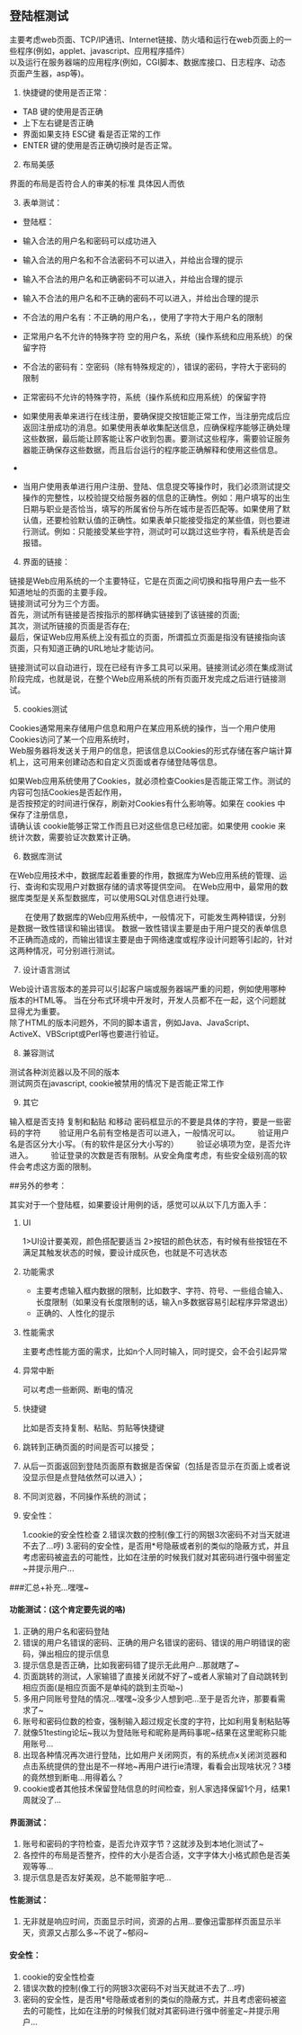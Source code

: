 ## 登陆框测试

主要考虑web页面、TCP/IP通讯、Internet链接、防火墙和运行在web页面上的一些程序(例如，applet、javascript、应用程序插件）  
以及运行在服务器端的应用程序(例如，CGI脚本、数据库接口、日志程序、动态页面产生器，asp等)。


1. 快捷键的使用是否正常：

+ TAB 键的使用是否正确 
+ 上下左右键是否正确 
+ 界面如果支持 ESC键 看是否正常的工作 
+ ENTER 键的使用是否正确切换时是否正常。 

2. 布局美感

界面的布局是否符合人的审美的标准
具体因人而依

3. 表单测试： 

+ 登陆框：
+ 输入合法的用户名和密码可以成功进入
+ 输入合法的用户名和不合法密码不可以进入，并给出合理的提示
+ 输入不合法的用户名和正确密码不可以进入，并给出合理的提示
+ 输入不合法的用户名和不正确的密码不可以进入，并给出合理的提示
+ 不合法的用户名有：不正确的用户名，，使用了字符大于用户名的限制
+ 正常用户名不允许的特殊字符 空的用户名，系统（操作系统和应用系统）的保留字符
+ 不合法的密码有：空密码（除有特殊规定的），错误的密码，字符大于密码的限制
+ 正常密码不允许的特殊字符，系统（操作系统和应用系统）的保留字符


+ 如果使用表单来进行在线注册，要确保提交按钮能正常工作，当注册完成后应返回注册成功的消息。如果使用表单收集配送信息，应确保程序能够正确处理这些数据，最后能让顾客能让客户收到包裹。要测试这些程序，需要验证服务器能正确保存这些数据，而且后台运行的程序能正确解释和使用这些信息。
+ 
+ 当用户使用表单进行用户注册、登陆、信息提交等操作时，我们必须测试提交操作的完整性，以校验提交给服务器的信息的正确性。例如：用户填写的出生日期与职业是否恰当，填写的所属省份与所在城市是否匹配等。如果使用了默认值，还要检验默认值的正确性。如果表单只能接受指定的某些值，则也要进行测试。例如：只能接受某些字符，测试时可以跳过这些字符，看系统是否会报错。

4. 界面的链接：

链接是Web应用系统的一个主要特征，它是在页面之间切换和指导用户去一些不知道地址的页面的主要手段。  
链接测试可分为三个方面。  
首先，测试所有链接是否按指示的那样确实链接到了该链接的页面;  
其次，测试所链接的页面是否存在;  
最后，保证Web应用系统上没有孤立的页面，所谓孤立页面是指没有链接指向该页面，只有知道正确的URL地址才能访问。 

链接测试可以自动进行，现在已经有许多工具可以采用。链接测试必须在集成测试阶段完成，也就是说，在整个Web应用系统的所有页面开发完成之后进行链接测试。 

5. cookies测试  

Cookies通常用来存储用户信息和用户在某应用系统的操作，当一个用户使用Cookies访问了某一个应用系统时，  
Web服务器将发送关于用户的信息，把该信息以Cookies的形式存储在客户端计算机上，这可用来创建动态和自定义页面或者存储登陆等信息。
    
如果Web应用系统使用了Cookies，就必须检查Cookies是否能正常工作。测试的内容可包括Cookies是否起作用，  
是否按预定的时间进行保存，刷新对Cookies有什么影响等。如果在 cookies 中保存了注册信息，  
请确认该 cookie能够正常工作而且已对这些信息已经加密。如果使用 cookie 来统计次数，需要验证次数累计正确。   

6. 数据库测试 

在Web应用技术中，数据库起着重要的作用，数据库为Web应用系统的管理、运行、查询和实现用户对数据存储的请求等提供空间。
在Web应用中，最常用的数据库类型是关系型数据库，可以使用SQL对信息进行处理。 

　　在使用了数据库的Web应用系统中，一般情况下，可能发生两种错误，分别是数据一致性错误和输出错误。
数据一致性错误主要是由于用户提交的表单信息不正确而造成的，而输出错误主要是由于网络速度或程序设计问题等引起的，针对这两种情况，可分别进行测试。

7. 设计语言测试  

Web设计语言版本的差异可以引起客户端或服务器端严重的问题，例如使用哪种版本的HTML等。 
当在分布式环境中开发时，开发人员都不在一起，这个问题就显得尤为重要。  
除了HTML的版本问题外，不同的脚本语言，例如Java、JavaScript、 ActiveX、VBScript或Perl等也要进行验证。 

8. 兼容测试  

测试各种浏览器以及不同的版本  
测试网页在javascript, cookie被禁用的情况下是否能正常工作

9. 其它

输入框是否支持 复制和黏贴 和移动
密码框显示的不要是具体的字符，要是一些密码的字符
　　验证用户名前有空格是否可以进入，一般情况可以。
　　验证用户名是否区分大小写。（有的软件是区分大小写的）
　　验证必填项为空，是否允许进入。
　　验证登录的次数是否有限制。从安全角度考虑，有些安全级别高的软件会考虑这方面的限制。


##另外的参考：

其实对于一个登陆框，如果要设计用例的话，感觉可以从以下几方面入手：
1. UI

   1>UI设计要美观，颜色搭配要适当
   2>按钮的颜色状态，有时候有些按钮在不满足其触发状态的时候，要设计成灰色，也就是不可选状态

2. 功能需求 

   + 主要考虑输入框内数据的限制，比如数字、字符、符号、一些组合输入、长度限制（如果没有长度限制的话，输入n多数据容易引起程序异常退出）
   + 正确的、人性化的提示
  
3. 性能需求

   主要考虑性能方面的需求，比如n个人同时输入，同时提交，会不会引起异常
   
4. 异常中断

   可以考虑一些断网、断电的情况
   
5. 快捷键

   比如是否支持复制、粘贴、剪贴等快捷键
   
6. 跳转到正确页面的时间是否可以接受；

7. 从后一页面返回到登陆页面原有数据是否保留（包括是否显示在页面上或者说没显示但是点登陆依然可以进入）；

8. 不同浏览器，不同操作系统的测试；

9. 安全性：

    1.cookie的安全性检查
    2.错误次数的控制(像工行的网银3次密码不对当天就进不去了...哼)
    3.密码的安全性，是否用*号隐蔽或者别的类似的隐蔽方式，并且考虑密码被盗去的可能性，比如在注册的时候我们就对其密码进行强中弱鉴定~并提示用户...
 
 
###汇总+补充...嘿嘿~

#### 功能测试：(这个肯定要先说的咯)

1. 正确的用户名和密码登陆
2. 错误的用户名错误的密码、正确的用户名错误的密码、错误的用户明错误的密码，弹出相应的提示信息
3. 提示信息是否正确，比如我密码错了提示无此用户...那就瞎了~
4. 页面跳转的测试，人家输错了直接关闭就不好了~或者人家输对了自动跳转到相应页面(是相应页面不是单纯的跳到主页呦~)
5. 多用户同账号登陆的情况...嘿嘿~没多少人想到吧...至于是否允许，那要看需求了~
6. 账号和密码位数的检查，强制输入超过规定长度的字符，比如利用复制粘贴等
7. 就像51testing论坛~我以为登陆账号和昵称是两码事呢~结果在这里昵称只能用账号...
8. 出现各种情况再次进行登陆，比如用户关闭网页，有的系统点x关闭浏览器和点击系统提供的登出是不一样地~再用户进行ie清理，看看会出现啥状况？3楼的竟然想到断电...用得着么？
9. cookie或者其他技术保留登陆信息的时间检查，别人家选择保留1个月，结果1周就没了...

#### 界面测试：

1. 账号和密码的字符检查，是否允许双字节？这就涉及到本地化测试了~
2. 各控件的布局是否整齐，控件的大小是否合适，文字字体大小格式颜色是否美观等等...
3. 提示信息是否友好美观，总不能带脏字吧...

#### 性能测试：

1. 无非就是响应时间，页面显示时间，资源的占用...要像迅雷那样页面显示半天，资源又占那么多~不说了~郁闷~

#### 安全性：

1. cookie的安全性检查
2. 错误次数的控制(像工行的网银3次密码不对当天就进不去了...哼)
3. 密码的安全性，是否用*号隐蔽或者别的类似的隐蔽方式，并且考虑密码被盗去的可能性，比如在注册的时候我们就对其密码进行强中弱鉴定~并提示用户...
